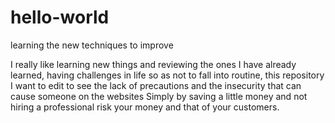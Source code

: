 # hello-world
learning the new techniques to improve

I really like learning new things and reviewing the ones I have already learned, having challenges in life so as not to fall into routine, this repository I want to edit to see the lack of precautions and the insecurity that can cause someone on the websites Simply by saving a little money and not hiring a professional risk your money and that of your customers.
